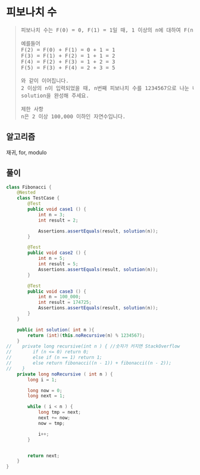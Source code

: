 # 피보나치 수


> <pre>
> 피보나치 수는 F(0) = 0, F(1) = 1일 때, 1 이상의 n에 대하여 F(n) = F(n-1) + F(n-2) 가 적용되는 수 입니다.
> 
> 예를들어
> F(2) = F(0) + F(1) = 0 + 1 = 1
> F(3) = F(1) + F(2) = 1 + 1 = 2
> F(4) = F(2) + F(3) = 1 + 2 = 3
> F(5) = F(3) + F(4) = 2 + 3 = 5
> 
> 와 같이 이어집니다.
> 2 이상의 n이 입력되었을 때, n번째 피보나치 수를 1234567으로 나눈 나머지를 리턴하는 함수,
> solution을 완성해 주세요.
> 
> 제한 사항
> n은 2 이상 100,000 이하인 자연수입니다.
> </pre> 

## 알고리즘
재귀, for, modulo

## 풀이

```java
class Fibonacci {
    @Nested
    class TestCase {
        @Test
        public void case1 () {
            int n = 3;
            int result = 2;

            Assertions.assertEquals(result, solution(n));
        }

        @Test
        public void case2 () {
            int n = 5;
            int result = 5;
            Assertions.assertEquals(result, solution(n));
        }

        @Test
        public void case3 () {
            int n = 100_000;
            int result = 174725;
            Assertions.assertEquals(result, solution(n));
        }
    }

    public int solution( int n ){
        return (int)(this.noRecursive(n) % 1234567);
    }
//    private long recursive(int n ) { //숫자가 커지면 StackOverflow
//        if (n <= 0) return 0;
//        else if (n == 1) return 1;
//        else return fibonacci((n - 1)) + fibonacci((n - 2));
//    }
    private long noRecursive ( int n ) {
        long i = 1;

        long now = 0;
        long next = 1;

        while ( i < n ) {
            long tmp = next;
            next += now;
            now = tmp;

            i++;
        }


        return next;
    }
}
```